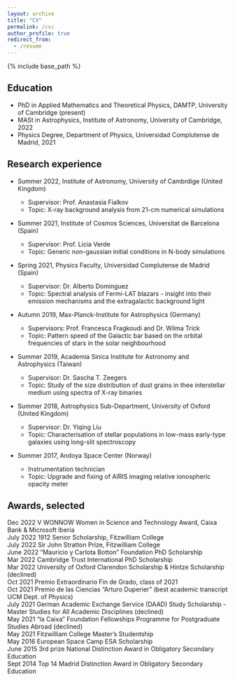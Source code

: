 ```yaml
---
layout: archive
title: "CV"
permalink: /cv/
author_profile: true
redirect_from:
  - /resume
---
```


{% include base_path %}

Education
---------

* PhD in Applied Mathematics and Theoretical Physics, DAMTP, University of Cambridge (present)
* MASt in Astrophysics, Institute of Astronomy, University of Cambridge, 2022
* Physics Degree, Department of Physics, Universidad Complutense de Madrid, 2021

Research experience
----------

* Summer 2022, Institute of Astronomy, University of Cambrdige (United Kingdom)
  * Supervisor: Prof. Anastasia Fialkov
  * Topic: X-ray background analysis from 21-cm numerical simulations

* Summer 2021, Institute of Cosmos Sciences, Universitat de Barcelona (Spain)
  * Supervisor: Prof. Licia Verde
  * Topic: Generic non-gaussian initial conditions in N-body simulations
  
* Spring 2021, Physics Faculty, Universidad Complutense de Madrid (Spain)
  * Supervisor: Dr. Alberto Dominguez
  * Topic: Spectral analysis of Fermi-LAT blazars - insight into their emission mechanisms and the extragalactic background light

* Autumn 2019, Max-Planck-Institute for Astrophysics (Germany)
  * Supervisors: Prof. Francesca Fragkoudi and Dr. Wilma Trick
  * Topic: Pattern speed of the Galactic bar based on the orbital frequencies of stars in the solar neighbourhood

* Summer 2019, Academia Sinica Institute for Astronomy and Astrophysics (Taiwan)
  * Supervisor: Dr. Sascha T. Zeegers
  * Topic: Study of the size distribution of dust grains in thee interstellar medium using spectra of X-ray binaries

* Summer 2018, Astrophysics Sub-Department, University of Oxford (United Kingdom)
  * Supervisor: Dr. Yiqing Liu
  * Topic: Characterisation of stellar populations in low-mass early-type galaxies using long-slit spectroscopy
  
* Summer 2017, Andoya Space Center (Norway)
  * Instrumentation technician
  * Topic: Upgrade and fixing of AIRIS imaging relative ionospheric opacity meter

Awards, selected
---------

Dec 2022   V WONNOW Women in Science and Technology Award, Caixa Bank & Microsoft Iberia  
July 2022  1912 Senior Scholarship, Fitzwilliam College  
July 2022  Sir John Stratton Prize, Fitzwilliam College  
June 2022  “Mauricio y Carlota Botton” Foundation PhD Scholarship  
Mar 2022   Cambridge Trust International PhD Scholarship  
Mar 2022   University of Oxford Clarendon Scholarship & Hintze Scholarship (declined)  
Oct 2021   Premio Extraordinario Fin de Grado, class of 2021  
Oct 2021   Premio de las Ciencias “Arturo Duperier” (best academic transcript UCM Dept. of Physics)  
July 2021  German Academic Exchange Service (DAAD) Study Scholarship - Master Studies for All Academic Disciplines (declined)  
May 2021   “la Caixa” Foundation Fellowships Programme for Postgraduate Studies Abroad (declined)  
May 2021   Fitzwilliam College Master’s Studentship  
May 2016   European Space Camp ESA Scholarship  
June 2015  3rd prize National Distinction Award in Obligatory Secondary Education  
Sept 2014  Top 14 Madrid Distinction Award in Obligatory Secondary Education  


<!-- Skills
======
* Skill 1
* Skill 2
  * Sub-skill 2.1
  * Sub-skill 2.2
  * Sub-skill 2.3
* Skill 3

Publications
======
  <ul>{% for post in site.publications %}
    {% include archive-single-cv.html %}
  {% endfor %}</ul>
  
Talks
======
  <ul>{% for post in site.talks %}
    {% include archive-single-talk-cv.html %}
  {% endfor %}</ul>
  
Teaching
======
  <ul>{% for post in site.teaching %}
    {% include archive-single-cv.html %}
  {% endfor %}</ul>
  
Service and leadership
======
* Currently signed in to 43 different slack teams -->
